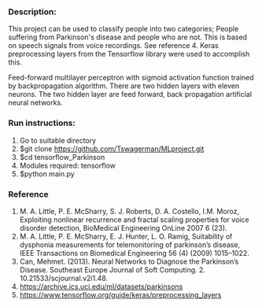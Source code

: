 ### Description:
This project can be used to classify people into two categories; People suffering from Parkinson's disease and people who are not. This is based on speech signals from voice recordings. See reference 4. Keras preprocessing layers from the Tensorflow library were used to accomplish this.

Feed-forward multilayer perceptron with sigmoid activation function trained by backpropagation algorithm. There are two hidden layers with eleven neurons.
The two  hidden  layer are feed  forward, back propagation artificial neural networks.

### Run instructions:
1) Go to suitable directory 
2) $git clone https://github.com/Tswagerman/MLproject.git
3) $cd tensorflow_Parkinson
4) Modules required: tensorflow
5) $python main.py

### Reference
1) M. A. Little, P. E. McSharry, S. J. Roberts, D. A.  Costello, I.M. Moroz, Exploiting nonlinear    recurrence and fractal scaling properties for voice disorder detection, BioMedical Engineering OnLine 2007 6 (23). 
2) M. A. Little, P. E. McSharry, E. J. Hunter, L. O.  Ramig, Suitability of dysphonia measurements for telemonitoring of parkinson’s disease, IEEE Transactions on Biomedical Engineering 56 (4) (2009) 1015–1022.
3) Can, Mehmet. (2013). Neural Networks to Diagnose the Parkinson’s Disease. Southeast Europe Journal of Soft Computing. 2. 10.21533/scjournal.v2i1.48. 
4) https://archive.ics.uci.edu/ml/datasets/parkinsons
5) https://www.tensorflow.org/guide/keras/preprocessing_layers